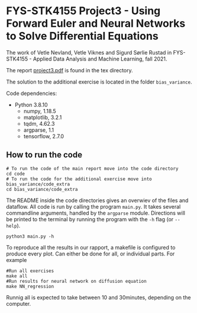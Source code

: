 # FYS-STK4155 Project3 - Using Forward Euler and Neural Networks to Solve Differential Equations
The work of Vetle Nevland, Vetle Viknes and Sigurd Sørlie Rustad in FYS-STK4155 - Applied Data Analysis and Machine Learning, fall 2021.

The report [project3.pdf](https://github.com/sigurdru/FYS-STK4155/blob/main/project3/tex/project3.pdf) is found in the tex directory.

The solution to the additional exercise is located in the folder ```bias_variance```.

Code dependencies:
- Python 3.8.10
    - numpy, 1.18.5
    - matplotlib, 3.2.1
    - tqdm, 4.62.3
    - argparse, 1.1
    - tensorflow, 2.7.0
## How to run the code
```
# To run the code of the main report move into the code directory
cd code
# To run the code for the additional exercise move into bias_variance/code_extra
cd bias_variance/code_extra
```

The README inside the code directories gives an overwiev of the files and dataflow.
All code is run by calling the program `main.py`. It takes several commandline arguments,
handled by the `argparse` module. Directions will be printed to the terminal by
running the program with the `-h` flag (or `--help`).  
```
python3 main.py -h
```

To reproduce all the results in our rapport, a makefile is configured to produce every plot.
Can either be done for all, or individual parts. For example
```
#Run all exercises
make all       
#Run results for neural network on diffusion equation
make NN_regression
```

Runnig all is expected to take between 10 and 30minutes, depending on the computer.
